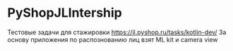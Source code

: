 # PyShopJLIntership
Тестовые задачи для стажировки https://jl.pyshop.ru/tasks/kotlin-dev/
За основу приложения по распознованию лиц взят ML kit и camera view
